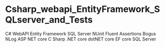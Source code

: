 # Csharp_webapi_EntityFramework_SQLserver_and_Tests
C# WebAPI Entity Framework SQL Server NUnit Fluent Assertions Bogus NLog ASP NET core C Sharp .NET core dotNET core EF core SQL Server
